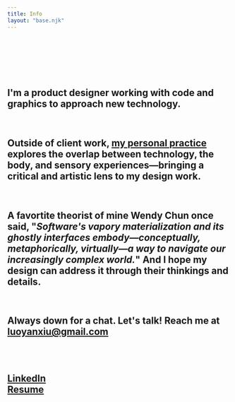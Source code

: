 ```yaml
---
title: Info
layout: "base.njk"
---
```

<br><br>
<br><br>
<br>

## I'm a product designer working with code and graphics to approach new technology.
<br>

## Outside of client work, [my personal practice](http://www.luoyanxiu.com/) explores the overlap between technology, the body, and sensory experiences—bringing a critical and artistic lens to my design work.
<br>

## A favortite theorist of mine Wendy Chun once said, "*Software's vapory materialization and its ghostly interfaces embody—conceptually, metaphorically, virtually—a way to navigate our increasingly complex world.*" And I hope my design can address it through their thinkings and details.
 <br>

## Always down for a chat. Let's talk! Reach me at [luoyanxiu@gmail.com](mailto:luoyanxiu@gmail.com)
<br><br>

## [LinkedIn](https://www.linkedin.com/in/yanxiu-ally-luo/)<br>[Resume](https://drive.google.com/file/d/1E2zJNQdWTJiwKzB_nIACVV_vcJ9c21ya/view?usp=sharing)


<br>